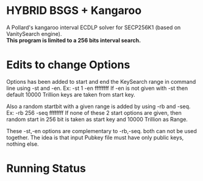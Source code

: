 # HYBRID BSGS + Kangaroo

A Pollard's kangaroo interval ECDLP solver for SECP256K1 (based on VanitySearch engine).\
**This program is limited to a 256 bits interval search.**

# Edits to change Options

Options has been added to start and end the KeySearch range in command line using -st and -en. Ex: -st 1 -en ffffffff
If -en is not given with -st then default 10000 Trillion keys are taken from start key.

Also a random startbit with a given range is added by using -rb and -seq. Ex: -rb 256 -seq ffffffff
If none of these 2 start options are given, then random start in 256 bit is taken as start key and 10000 Trillion as Range.

These -st,-en options are complementary to -rb,-seq. both can not be used together.
The idea is that input Pubkey file must have only public keys, nothing else.

# Running Status

